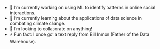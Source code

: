 <!-- ## Hi there 👋 -->
<!-- ![404 This is not the web page you are looking for.](https://github.com/sachinrao24/sachinrao24/blob/main/github-404.png?raw=true) -->
 
<!--
**sachinrao24/sachinrao24** is a ✨ _special_ ✨ repository because its `README.md` (this file) appears on your GitHub profile.

Here are some ideas to get you started:
-->
- 🔭 I’m currently working on using ML to identify patterns in online social interactions.
- 🌱 I’m currently learning about the applications of data science in combating climate change.
- 👯 I’m looking to collaborate on anything!
- ⚡ Fun fact: I once got a text reply from Bill Inmon (Father of the Data Warehouse).

<!-- - 🤔 I’m looking for help with ... 
- 💬 Ask me about ...
- 📫 How to reach me: ...
- 😄 Pronouns: ... -->
